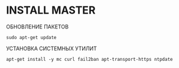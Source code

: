 # INSTALL MASTER

ОБНОВЛЕНИЕ ПАКЕТОВ

```
sudo apt-get update
```

УСТАНОВКА СИСТЕМНЫХ УТИЛИТ

```
apt-get install -y mc curl fail2ban apt-transport-https ntpdate
```
